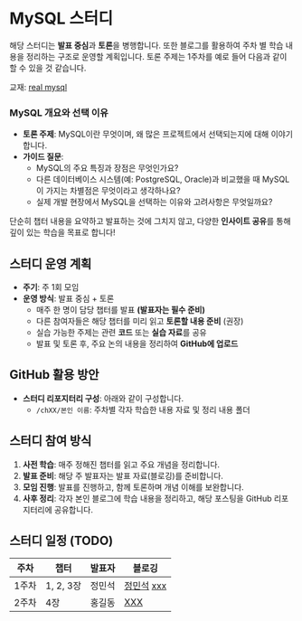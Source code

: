 # MySQL 스터디

해당 스터디는 **발표 중심**과 **토론**을 병행합니다. 또한 블로그를 활용하여 주차 별 학습 내용을 정리하는 구조로 운영할 계획입니다.
토론 주제는 1주차를 예로 들어 다음과 같이 할 수 있을 것 같습니다.

교재: [real mysql](https://product.kyobobook.co.kr/detail/S000001766482)

### MySQL 개요와 선택 이유
- **토론 주제**: MySQL이란 무엇이며, 왜 많은 프로젝트에서 선택되는지에 대해 이야기합니다.
- **가이드 질문**:
  - MySQL의 주요 특징과 장점은 무엇인가요?
  - 다른 데이터베이스 시스템(예: PostgreSQL, Oracle)과 비교했을 때 MySQL이 가지는 차별점은 무엇이라고 생각하나요?
  - 실제 개발 현장에서 MySQL을 선택하는 이유와 고려사항은 무엇일까요?

단순히 챕터 내용을 요약하고 발표하는 것에 그치지 않고, 다양한 **인사이트 공유**를 통해 깊이 있는 학습을 목표로 합니다!

## 스터디 운영 계획

- **주기**: 주 1회 모임
- **운영 방식**: 발표 중심 + 토론
  - 매주 한 명이 담당 챕터를 발표 **(발표자는 필수 준비)**
  - 다른 참여자들은 해당 챕터를 미리 읽고 **토론할 내용 준비** (권장)
  - 실습 가능한 주제는 관련 **코드** 또는 **실습 자료**를 공유
  - 발표 및 토론 후, 주요 논의 내용을 정리하여 **GitHub에 업로드**

## GitHub 활용 방안

- **스터디 리포지터리 구성**: 아래와 같이 구성합니다.
  - `/chXX/본인 이름`: 주차별 각자 학습한 내용 자료 및 정리 내용 폴더

## 스터디 참여 방식

1. **사전 학습**: 매주 정해진 챕터를 읽고 주요 개념을 정리합니다.
2. **발표 준비**: 해당 주 발표자는 발표 자료(블로깅)를 준비합니다.
3. **모임 진행**: 발표를 진행하고, 함께 토론하며 개념 이해를 보완합니다.
4. **사후 정리**: 각자 본인 블로그에 학습 내용을 정리하고, 해당 포스팅을 GitHub 리포지터리에 공유합니다.

## 스터디 일정 (TODO)

| 주차   | 챕터       | 발표자  | 블로깅 |
|--------|------------|---------|--------|
| 1주차  | 1, 2, 3장  | 정민석  | [정민석](https://minseok-study.tistory.com/entry/real-MySQL-1-2-3%EC%9E%A5) [xxx]() |
| 2주차  | 4장     | 홍길동  | [XXX](https://example.com) |

